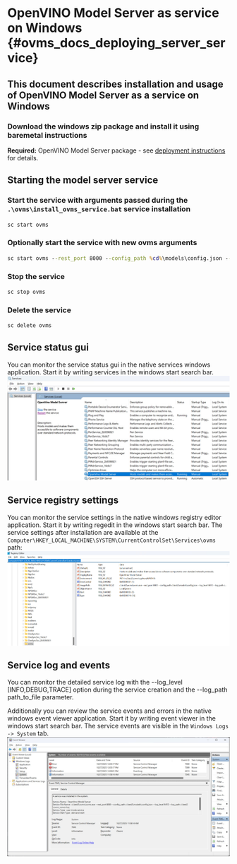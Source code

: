 # OpenVINO Model Server as service on Windows {#ovms_docs_deploying_server_service}

## This document describes installation and usage of OpenVINO Model Server as a service on Windows

### Download the windows zip package and install it using baremetal instructions

**Required:** OpenVINO Model Server package - see [deployment instructions](../../../docs/deploying_server_baremetal.md) for details.

## Starting the model server service

### Start the service with arguments passed during the `.\ovms\install_ovms_service.bat` service installation
```bat
sc start ovms
```

### Optionally start the service with new ovms arguments
```bat
sc start ovms --rest_port 8000 --config_path %cd%\models\config.json --log_level INFO --log_path %cd%\ovms_server.log
```

### Stop the service
```bat
sc stop ovms
```

### Delete the service
```bat
sc delete ovms
```

## Service status gui
You can monitor the service status gui in the native services windows application.
Start it by writing services in the windows start search bar.
![Service Status](windows_service1.jpg)

## Service registry settings
You can monitor the service settings in the native windows registry editor application.
Start it by writing regedit in the windows start search bar.
The service settings after installation are available at the `Computer\HKEY_LOCAL_MACHINE\SYSTEM\CurrentControlSet\Services\ovms` path:
![Service Status](windows_service_registry1.jpg)

## Service log and events
You can monitor the detailed service log with the --log_level [INFO,DEBUG,TRACE] option during the service creation and the --log_path path_to_file parameter.

Additionally you can review the service events and errors in the native windows event viewer application.
Start it by writing event viewer in the windows start search bar.
The service events are visible in the `Windows Logs -> System` tab.
![Service Status](windows_service_events1.jpg)
